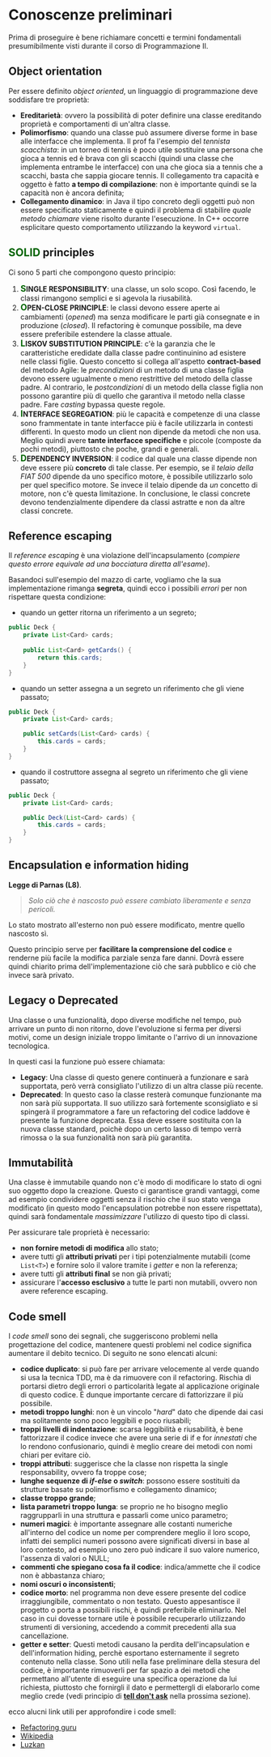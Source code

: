 # Conoscenze preliminari

Prima di proseguire è bene richiamare concetti e termini fondamentali presumibilmente visti durante il corso di Programmazione II.

## Object orientation

Per essere definito _object oriented_, un linguaggio di programmazione deve soddisfare tre proprietà:
- __Ereditarietà__: ovvero la possibilità di poter definire una classe ereditando proprietà e comportamenti di un'altra classe.
- __Polimorfismo__: quando una classe può assumere diverse forme in base alle interfacce che implementa. 
Il prof fa l'esempio del _tennista scacchista_: in un torneo di tennis è poco utile sostituire una persona che gioca a tennis ed è brava con gli scacchi (quindi una classe che implementa entrambe le interfacce) con una che gioca sia a tennis che a scacchi, basta che sappia giocare tennis.
Il collegamento tra capacità e oggetto è fatto __a tempo di compilazione__: non è importante quindi se la capacità non è ancora definita;
- __Collegamento dinamico__: in Java il tipo concreto degli oggetti può non essere specificato staticamente e quindi il problema di stabilire _quale metodo chiamare_ viene risolto durante l'esecuzione. 
In C++ occorre esplicitare questo comportamento utilizzando la keyword `virtual`.

## <a style="color: darkgreen">SOLID</a> principles

Ci sono 5 parti che compongono questo principio:
1. __<span style="color: darkgreen"><big>S</big></span>INGLE RESPONSIBILITY__: una classe, un solo scopo.
Così facendo, le classi rimangono semplici e si agevola la riusabilità.
2. __<span style="color: darkgreen"><big>O</big></span>PEN-CLOSE PRINCIPLE__:
le classi devono essere aperte ai cambiamenti (_opened_) ma senza modificare le parti già consegnate e in produzione (_closed_).
Il refactoring è comunque possibile, ma deve essere preferibile estendere la classe attuale.
3. __<span style="color: darkgreen"><big>L</big></span>ISKOV SUBSTITUTION PRINCIPLE__:
c'è la garanzia che le caratteristiche eredidate dalla classe padre continuinino ad esistere nelle classi figlie.
Questo concetto si collega all'aspetto __contract-based__ del metodo Agile: le _precondizioni_ di un metodo di una classe figlia devono essere ugualmente o meno restrittive del metodo della classe padre.
Al contrario, le _postcondizioni_ di un metodo della classe figlia non possono garantire più di quello che garantiva il metodo nella classe padre.
Fare _casting_ bypassa queste regole.
4. __<span style="color: darkgreen"><big>I</big></span>NTERFACE SEGREGATION__:
più le capacità e competenze di una classe sono frammentate in tante interfacce più è facile utilizzarla in contesti differenti.
In questo modo un client non dipende da metodi che non usa. 
Meglio quindi avere __tante interfacce specifiche__ e piccole (composte da pochi metodi), piuttosto che poche, grandi e generali. 
5. __<span style="color: darkgreen"><big>D</big></span>EPENDENCY INVERSION__:
il codice dal quale una classe dipende non deve essere più __concreto__ di tale classe.
Per esempio, se il _telaio della FIAT 500_ dipende da uno specifico motore, è possibile utilizzarlo solo per quel specifico motore.
Se invece il telaio dipende da _un_ concetto di motore, non c'è questa limitazione.
In conclusione, le classi concrete devono tendenzialmente dipendere da classi astratte e non da altre classi concrete.

## Reference escaping

Il _reference escaping_ è una violazione dell'incapsulamento (_compiere questo errore equivale ad una bocciatura diretta all'esame_).

Basandoci sull'esempio del mazzo di carte, vogliamo che la sua implementazione rimanga __segreta__, quindi ecco i possibili _errori_ per non rispettare questa condizione:

- quando un getter ritorna un riferimento a un segreto;
```java
public Deck {
    private List<Card> cards;
        
    public List<Card> getCards() {
        return this.cards;
    }
}
```
- quando un setter assegna a un segreto un riferimento che gli viene passato;
```java
public Deck {
    private List<Card> cards;

    public setCards(List<Card> cards) {
        this.cards = cards;
    }
}
```

- quando il costruttore assegna al segreto un riferimento che gli viene passato;
```java
public Deck {
    private List<Card> cards;

    public Deck(List<Card> cards) {
        this.cards = cards;
    }
}
```

## Encapsulation e information hiding

__Legge di Parnas (L8)__.
> _Solo ciò che è nascosto può essere cambiato liberamente e senza pericoli._

Lo stato mostrato all'esterno non può essere modificato, mentre quello nascosto sì.

Questo principio serve per __facilitare la comprensione del codice__ e renderne più facile la modifica parziale senza fare danni. Dovrà essere quindi chiarito prima dell'implementazione ciò che sarà pubblico e ciò che invece sarà privato.

## Legacy o Deprecated

Una classe o una funzionalità, dopo diverse modifiche nel tempo, può arrivare un punto di non ritorno, dove l'evoluzione si ferma per diversi motivi, come un design iniziale troppo limitante o l'arrivo di un innovazione tecnologica. 

In questi casi la funzione può essere chiamata:

- __Legacy__: Una classe di questo genere continuerà a funzionare e sarà supportata, però verrà consigliato l'utilizzo di un altra classe più recente.
- __Deprecated__: In questo caso la classe resterà comunque funzionante ma non sarà più supportata. Il suo utilizzo sarà fortemente sconsigliato e si spingerà il programmatore a fare un refactoring del codice laddove è presente la funzione deprecata.
Essa deve essere sostituita con la nuova classe standard, poichè dopo un certo lasso di tempo verrà rimossa o la sua funzionalità non sarà più garantita.

## Immutabilità

Una classe è immutabile quando non c'è modo di modificare lo stato di ogni suo oggetto dopo la creazione. 
Questo ci garantisce grandi vantaggi, come ad esempio condividere oggetti senza il rischio che il suo stato venga modificato (in questo modo l'encapsulation potrebbe non essere rispettata), quindi sarà fondamentale _massimizzare_ l'utilizzo di questo tipo di classi.

Per assicurare tale proprietà è necessario:
- __non fornire metodi di modifica__ allo stato;
- avere tutti gli __attributi privati__ per i tipi potenzialmente mutabili (come `List<T>`) e fornire solo il valore tramite i _getter_ e non la referenza;
- avere tutti gli __attributi final__ se non già privati;
- assicurare l'__accesso esclusivo__ a tutte le parti non mutabili, ovvero non avere reference escaping.

## Code smell

I _code smell_ sono dei segnali, che suggeriscono problemi nella progettazione del codice, mantenere questi problemi nel codice significa aumentare il debito tecnico. 
Di seguito ne sono elencati alcuni:
- __codice duplicato__: si può fare per arrivare velocemente al verde quando si usa la tecnica TDD, ma è da rimuovere con il refactoring. Rischia di portarsi dietro degli errori o particolarità legate al applicazione originale di questo codice. È dunque importante cercare di fattorizzare il più possibile.
- __metodi troppo lunghi__: non è un vincolo "_hard_" dato che dipende dai casi ma  solitamente sono poco leggibili e poco riusabili;
- __troppi livelli di indentazione__: scarsa leggibilità e riusabilità, è bene fattorizzare il codice invece che avere una serie di if e for _innestati_ che lo rendono confusionario, quindi è meglio creare dei metodi con nomi chiari per evitare ciò.
- __troppi attributi__: suggerisce che la classe non rispetta la single responsability, ovvero fa troppe cose;
- __lunghe sequenze di _if-else_ o _switch___: possono essere sostituiti da strutture basate su polimorfismo e collegamento dinamico;
- __classe troppo grande__;
- __lista parametri troppo lunga__: se proprio ne ho bisogno meglio raggrupparli in una struttura e passarli come unico parametro;
- __numeri magici__: è importante assegnare alle costanti numeriche all'interno del codice un nome per comprendere meglio il loro scopo, infatti dei semplici numeri possono avere significati diversi in base al loro contesto, ad esempio uno zero può indicare il suo valore numerico, l'assenza di valori o NULL;
- __commenti che spiegano cosa fa il codice__: indica/ammette che il codice non è abbastanza chiaro;
- __nomi oscuri o inconsistenti__;
- __codice morto__: nel programma non deve essere presente del codice irraggiungibile, commentato o non testato. 
Questo appesantisce il progetto o porta a possibili rischi, è quindi preferibile eliminarlo.
Nel caso in cui dovesse tornare utile è possibile recuperarlo utilizzando strumenti di versioning, accedendo a commit precedenti alla sua cancellazione.
- __getter e setter__: Questi metodi causano la perdita dell'incapsulation e dell'information hiding, perchè esportano esternamente il segreto contenuto nella classe. 
Sono utili nella fase preliminare della stesura del codice, è importante rimuoverli per far spazio a dei metodi che permettano all'utente di eseguire una specifica operazione da lui richiesta, piuttosto che fornirgli il dato e permettergli di elaborarlo come meglio crede (vedi principio di [__tell don't ask__](./04_tell-dont-ask.md) nella prossima sezione).

ecco alucni link utili per approfondire i code smell:
- [Refactoring guru](https://refactoring.guru/refactoring/smells)
- [Wikipedia](https://en.wikipedia.org/wiki/Code_smell)
- [Luzkan](https://luzkan.github.io/smells/)
